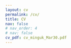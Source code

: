 ```yaml
---
layout: cv
permalink: /cv/
title: CV
nav: false
# nav_order: 4
# nav: false
cv_pdf: cv_minguk_Mar30.pdf
---
```

